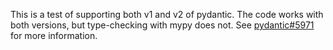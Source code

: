 This is a test of supporting both v1 and v2 of pydantic.  The code works with
both versions, but type-checking with mypy does not.  See
[pydantic#5971](https://github.com/pydantic/pydantic/discussions/5971) for more
information.
